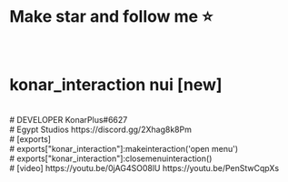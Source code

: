 # Make star and follow me ⭐
<br>

# konar_interaction nui [new]
<br>
# DEVELOPER KonarPlus#6627
<br>
# Egypt Studios https://discord.gg/2Xhag8k8Pm
<br>
# [exports]
<br>
# exports["konar_interaction"]:makeinteraction('open menu')
<br>
# exports["konar_interaction"]:closemenuinteraction()
<br>
# [video]
https://youtu.be/0jAG4SO08lU
https://youtu.be/PenStwCqpXs
